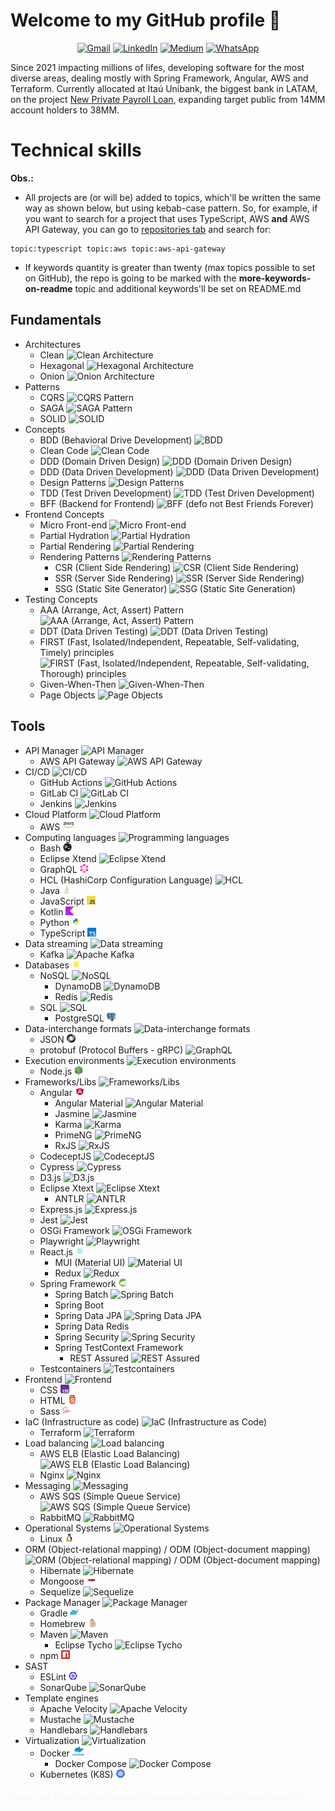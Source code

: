 # Welcome to my GitHub profile 👋

<p align="center">
  <a href="mailto:contact@ianrossi.dev.br"><img src="https://img.shields.io/badge/Gmail-D14836?logo=gmail&logoColor=white" alt="Gmail"></a>
  <a href="https://linkedin.com/in/ian-rossi"><img src="https://custom-icon-badges.demolab.com/badge/LinkedIn-0A66C2?logo=linkedin-white&logoColor=fff" alt="LinkedIn"></a>
  <a href="https://ian-rossi.medium.com/"><img src="https://img.shields.io/badge/Medium-black?logo=medium&logoColor=white" alt="Medium"></a>
  <a href="https://wa.me/5547992462779"><img src="https://img.shields.io/badge/WhatsApp-25D366?logo=whatsapp&logoColor=white" alt="WhatsApp"></a>
</p>

Since 2021 impacting millions of lifes, developing software for the most diverse areas, dealing mostly with Spring Framework, Angular, AWS and Terraform. Currently allocated at Itaú Unibank, the biggest bank in LATAM, on the project [New Private Payroll Loan](https://www.itau.com.br/emprestimos-financiamentos/credito-do-trabalhador), expanding target public from 14MM account holders to 38MM. 

# Technical skills

**Obs.:**

- All projects are (or will be) added to topics, which'll be written the same way as shown below, but using kebab-case pattern. So, for example, if you want to search for a project that uses TypeScript, AWS **and** AWS API Gateway, you can go to [repositories tab](https://github.com/ian-rossi?tab=repositories) and search for:

```
topic:typescript topic:aws topic:aws-api-gateway
```

- If keywords quantity is greater than twenty (max topics possible to set on GitHub), the repo is going to be marked with the **more-keywords-on-readme** topic and additional keywords'll be set on README.md

## Fundamentals

- Architectures
  - Clean <img src="https://api.nuget.org/v3-flatcontainer/clean.architecture.solution.template/8.0.6/icon" alt="Clean Architecture" width="14" height="14">
  - Hexagonal <img src="https://cdn0.iconfinder.com/data/icons/data-science-color-shadow/128/hexagonal-interconnections_interconnectivity_architecture_hexagonal_digital_connection_chart_-512.png" alt="Hexagonal Architecture" width="14" height="14">
  - Onion <img src="https://amitpnk.github.io/Onion-architecture-ASP.NET-Core/docs/img/OnionArchitecture_icon.png" alt="Onion Architecture" width="14" height="14">
- Patterns
    - CQRS <img src="https://encrypted-tbn0.gstatic.com/images?q=tbn:ANd9GcTVmZ-xY0HZcoatjPh1LrsXbaGhvmXWzoAl5Q&s" alt="CQRS Pattern" width="14" height="14">
    - SAGA <img src="https://redux-saga.js.org/img/Redux-Saga-Logo.png" alt="SAGA Pattern" width="23" height="14">
    - SOLID <img src="https://sjinnovation.com/sites/default/files/inline-images/Open_Closed%20Principle%20%28OCP%29.png" alt="SOLID" width="14" height="14">
- Concepts
    - BDD (Behavioral Drive Development) <img src="https://miro.medium.com/v2/resize:fit:1024/0*h1_0AfgUMGbNnKIM" alt="BDD" width="14" height="14">
    - Clean Code <img src="https://cdn-icons-png.flaticon.com/512/1458/1458497.png" alt="Clean Code" width="14" height="14">
    - DDD (Domain Driven Design) <img src="https://cdn2.iconfinder.com/data/icons/microservices-soft-fill/60/Domain-Driven-Design-domain-driven-design-512.png" alt="DDD (Domain Driven Design)" width="14" height="14">
    - DDD (Data Driven Development) <img src="https://cdn-icons-png.flaticon.com/512/4064/4064267.png" alt="DDD (Data Driven Development)" width="14" height="14">
    - Design Patterns <img src="https://d17mnqrx9pmt3e.cloudfront.net/media/blog/share/3_hJfblag.png" alt="Design Patterns" width="14" height="14">
    - TDD (Test Driven Development) <img src="https://cdn4.iconfinder.com/data/icons/modern-technologies/32/technology_TDD_testing_laptop-512.png" alt="TDD (Test Driven Development)" width="14" height="14">
    - BFF (Backend for Frontend) <img width="14px" heigth="14px" src="https://miro.medium.com/v2/resize:fit:1024/1*CH7p80_09-K-MQtyH1FeVQ.png" alt="BFF (defo not Best Friends Forever)">
- Frontend Concepts
    - Micro Front-end <img width="14px" heigth="14px" src="https://miro.medium.com/v2/resize:fit:300/0*IimzKDIfw41C7-cZ.png" alt="Micro Front-end">
    - Partial Hydration <img width="14px" heigth="14px" src="https://miro.medium.com/v2/resize:fit:1400/1*TSvjGxPfVNoagzlCNmx9Gw.png" alt="Partial Hydration">
    - Partial Rendering <img width="14px" heigth="14px" src="https://miro.medium.com/v2/resize:fit:578/1*4XIgpZJDNZ6KVnbQQNam7Q.png" alt="Partial Rendering">
    - Rendering Patterns <img width="14px" heigth="14px" src="https://cdn-icons-png.flaticon.com/512/17418/17418630.png" alt="Rendering Patterns">
        - CSR (Client Side Rendering) <img width="14px" heigth="14px" src="https://www.searchenginejournal.com/wp-content/uploads/2024/07/crawl-budget-seo-486-384x240.png" alt="CSR (Client Side Rendering)">
        - SSR (Server Side Rendering) <img width="14px" heigth="14px" src="https://miro.medium.com/v2/resize:fit:1400/1*yOSkgtrKlZnRLM_acMEHWA.png" alt="SSR (Server Side Rendering)">
        - SSG (Static Site Generator) <img width="14px" heigth="14px" src="https://bs-uploads.toptal.io/blackfish-uploads/components/open_graph_image/8961349/og_image/optimized/static-site-generators-comparison-2018-a2bf0bd7a99c91f7b4a97ffbe5a84438.png" alt="SSG (Static Site Generation)">
- Testing Concepts
    - AAA (Arrange, Act, Assert) Pattern <img width="14px" heigth="14px" src="https://encrypted-tbn0.gstatic.com/images?q=tbn:ANd9GcQKsF3PWxHCxIbPyvJB4T-i8AZu1U4nDYvaYw&s" alt="AAA (Arrange, Act, Assert) Pattern">
    - DDT (Data Driven Testing) <img src="https://cdn-icons-png.flaticon.com/256/8959/8959940.png" alt="DDT (Data Driven Testing)" width="14" height="14">
    - FIRST (Fast, Isolated/Independent, Repeatable, Self-validating, Timely) principles <img width="14px" heigth="14px" src="https://encrypted-tbn0.gstatic.com/images?q=tbn:ANd9GcT8dgJCV18YK7ayHoBdYldd-54WEfuO0U1A09iFLy-yArUfjCBQZ8dBP3-6&s=10" alt="FIRST (Fast, Isolated/Independent, Repeatable, Self-validating, Thorough) principles">
    - Given-When-Then <img width="14px" heigth="14px" src="https://gweninterpreter.org/img/icon-feature.png" alt="Given-When-Then">
    - Page Objects <img width="14px" heigth="14px" src="https://miro.medium.com/v2/resize:fit:734/1*xPkpDVgrTB5o1km7SgnSLQ.png" alt="Page Objects">

## Tools

- API Manager <img src="https://cdn-icons-png.flaticon.com/512/18033/18033092.png" alt="API Manager" width="14" height="14">
    - AWS API Gateway <img src="https://static-00.iconduck.com/assets.00/aws-api-gateway-icon-1696x2048-loojdmdv.png" alt="AWS API Gateway" width="14" height="14">
- CI/CD <img src="https://www.mabl.com/hubfs/CICDBlog.png" alt="CI/CD" width="30" height="14">
    - GitHub Actions <img src="https://avatars.githubusercontent.com/u/44036562?s=200&v=4" alt="GitHub Actions" width="14" height="14">
    - GitLab CI <img src="https://gitlab.com/uploads/-/system/project/avatar/11674053/gitlab-ci-cd-logo_2x.png" alt="GitLab CI" width="14" height="14">
    - Jenkins <img src="https://img.icons8.com/?size=512&id=39292&format=png" alt="Jenkins" width="14" height="14">
- Cloud Platform <img src="https://cdn-icons-png.flaticon.com/512/5395/5395370.png" alt="Cloud Platform" width="14" height="14">
    - AWS <img src="https://raw.githubusercontent.com/github/explore/fbceb94436312b6dacde68d122a5b9c7d11f9524/topics/aws/aws.png" alt="AWS" width="20" height="17">
- Computing languages <img src="https://cdn-icons-png.flaticon.com/128/13906/13906552.png" alt="Programming languages" width="14" height="14">
    - Bash <img src="https://raw.githubusercontent.com/github/explore/d92924b1d925bb134e308bd29c9de6c302ed3beb/topics/terminal/terminal.png" alt="Bash" width="14" height="14">
    - Eclipse Xtend <img src="https://pbs.twimg.com/profile_images/1623496624/Xpand_Marke_32x32_400x400.png" alt="Eclipse Xtend" width="14" height="14">
    - GraphQL <img src="https://raw.githubusercontent.com/github/explore/e65ef46ef3e7bc457c93622f6a89fe8d3fd131d5/topics/graphql/graphql.png" alt="GraphQL" width="14" height="14">
    - HCL (HashiCorp Configuration Language) <img src="https://hashicorp.gallerycdn.vsassets.io/extensions/hashicorp/hcl/0.6.0/1729689056959/Microsoft.VisualStudio.Services.Icons.Default" alt="HCL" width="14" height="14">
    - Java <img src="https://raw.githubusercontent.com/github/explore/5b3600551e122a3277c2c5368af2ad5725ffa9a1/topics/java/java.png" alt="Java" width="14" height="14">
    - JavaScript <img src="https://raw.githubusercontent.com/github/explore/80688e429a7d4ef2fca1e82350fe8e3517d3494d/topics/javascript/javascript.png" alt="JavaScript" width="14" height="14">
    - Kotlin <img src="https://raw.githubusercontent.com/github/explore/4479d2a2c854198cb00160f8593519c14dc3b905/topics/kotlin/kotlin.png" alt="Kotlin" width="14" height="14">
    - Python <img src="https://raw.githubusercontent.com/github/explore/80688e429a7d4ef2fca1e82350fe8e3517d3494d/topics/python/python.png" alt="Python" width="14" height="14">
    - TypeScript <img src="https://raw.githubusercontent.com/github/explore/80688e429a7d4ef2fca1e82350fe8e3517d3494d/topics/typescript/typescript.png" alt="TypeScript" width="14" height="14">
- Data streaming <img src="https://cdn-icons-png.flaticon.com/512/16783/16783851.png" alt="Data streaming" width="14" height="14">
    - Kafka <img src="https://www.sentinelone.com/wp-content/uploads/2019/07/19130737/Kafka_use_cases_indicated_by_Kafka_logo_with_Scalyr_colors.png" alt="Apache Kafka" width="14" height="14">
- Databases <img src="https://raw.githubusercontent.com/github/explore/13295c57999765ac9ffa3281942a72ab08b79de2/topics/database/database.png" alt="Databases" width="14" height="14">
    - NoSQL <img src="https://cpl.thalesgroup.com/sites/default/files/inline-images/nosql%20databases.png" alt="NoSQL" width="14" height="14">
        - DynamoDB <img src="https://static-00.iconduck.com/assets.00/aws-dynamodb-icon-1817x2048-1gi0rqbm.png" alt="DynamoDB" width="14" height="14">
        - Redis <img src="https://cdn4.iconfinder.com/data/icons/redis-2/1451/Untitled-2-512.png" alt="Redis" width="14" height="14">
    - SQL <img src="https://cdn-icons-png.freepik.com/512/4248/4248443.png" alt="SQL" width="14" height="14">
        - PostgreSQL <img src="https://raw.githubusercontent.com/github/explore/80688e429a7d4ef2fca1e82350fe8e3517d3494d/topics/postgresql/postgresql.png" alt="PostgreSQL" width="14" height="14">
- Data-interchange formats <img src="https://cdn-icons-png.flaticon.com/512/4995/4995209.png" alt="Data-interchange formats" width="14" height="14">
    - JSON <img src="https://raw.githubusercontent.com/github/explore/80688e429a7d4ef2fca1e82350fe8e3517d3494d/topics/json/json.png" alt="JSON" width="14" height="14">
    - protobuf (Protocol Buffers - gRPC) <img src="https://www.svgrepo.com/show/374010/protobuf.svg" alt="GraphQL" width="14" height="14">
- Execution environments <img src="https://cdn-icons-png.flaticon.com/512/993/993929.png" alt="Execution environments" width="14" height="14">
    - Node.js <img src="https://raw.githubusercontent.com/github/explore/80688e429a7d4ef2fca1e82350fe8e3517d3494d/topics/nodejs/nodejs.png" alt="Node.js" width="14" height="14">
- Frameworks/Libs <img src="https://cdn-icons-png.flaticon.com/512/4319/4319207.png" alt="Frameworks/Libs" width="14" height="14">
    - Angular <img src="https://raw.githubusercontent.com/github/explore/c700f6f5bb68a850405eef411cf878162ff34b59/topics/angular/angular.png" alt="Angular" width="16" height="14">
        - Angular Material <img src="https://cdn.jsdelivr.net/gh/angular-material-extensions/pages@master/assets/angular-material-extensions-logo.png" alt="Angular Material" width="14" height="14">
        - Jasmine <img src="https://static-00.iconduck.com/assets.00/file-type-jasmine-icon-256x256-n2ukib9q.png" alt="Jasmine" width="14" height="14">
        - Karma <img src="https://static-00.iconduck.com/assets.00/karma-icon-2048x1574-fztfzb82.png" alt="Karma" width="14" height="14">
        - PrimeNG <img src="https://i0.wp.com/www.primefaces.org/wp-content/uploads/2016/10/primeng.png?ssl=1" alt="PrimeNG" width="14" height="14">
        - RxJS <img src="https://cdn.worldvectorlogo.com/logos/rxjs-1.svg" alt="RxJS" width="14" height="14">
    - CodeceptJS <img src="https://codecept.io/logo.svg" alt="CodeceptJS" width="14" height="14">
    - Cypress <img src="https://static-00.iconduck.com/assets.00/cypress-icon-2048x2045-rgul477b.png" alt="Cypress" width="14" height="14">
    - D3.js <img src="https://static-00.iconduck.com/assets.00/d3-icon-2048x1940-1sonc3j3.png" alt="D3.js" width="14" height="14">
    - Eclipse Xtext <img src="https://e7.pngegg.com/pngimages/957/1/png-clipart-xtext-eclipse-foundation-computer-software-language-server-protocol-a-bottom-up-parser-generates-text-france.png" alt="Eclipse Xtext" width="14" height="14">
        - ANTLR <img src="https://www.svgrepo.com/show/373431/antlr.svg" alt="ANTLR" width="14" height="14">
    - Express.js <img src="https://img.icons8.com/nolan/512/express-js.png" alt="Express.js" width="14" height="14">
    - Jest <img src="https://static-00.iconduck.com/assets.00/jest-icon-1855x2048-ifiupldr.png" alt="Jest" width="14" height="14">
    - OSGi Framework <img src="https://avatars.githubusercontent.com/u/1123352?s=280&v=4" alt="OSGi Framework" width="14" height="14">
    - Playwright <img src="https://api.nuget.org/v3-flatcontainer/microsoft.playwright/1.51.0/icon" alt="Playwright" width="14" height="14">
    - React.js <img src="https://raw.githubusercontent.com/github/explore/80688e429a7d4ef2fca1e82350fe8e3517d3494d/topics/react/react.png" alt="React.js" width="14" height="14">
        - MUI (Material UI) <img src="https://mui.com/static/logo.png" alt="Material UI" width="14" height="14">
        - Redux <img src="https://static-00.iconduck.com/assets.00/redux-icon-1024x971-2ocv6rm8.png" alt="Redux" width="14" height="14">
    - Spring Framework <img src="https://raw.githubusercontent.com/github/explore/80688e429a7d4ef2fca1e82350fe8e3517d3494d/topics/spring-boot/spring-boot.png" alt="Spring Framework" width="14" height="14">
        - Spring Batch <img src="https://www.javacodegeeks.com/wp-content/uploads/2014/07/spring-batch-project.png" alt="Spring Batch" width="14" height="14">
        - Spring Boot
        - Spring Data JPA <img src="https://huongdanjava.com/wp-content/uploads/2022/02/spring-data.png" alt="Spring Data JPA" width="14" height="14">
        - Spring Data Redis
        - Spring Security <img src="https://www.javacodegeeks.com/wp-content/uploads/2014/07/spring-security-project.png" alt="Spring Security" width="14" height="14">
        - Spring TestContext Framework
            - REST Assured <img src="https://avatars.githubusercontent.com/u/19369327?s=280&v=4" alt="REST Assured" width="14" height="14">
    - Testcontainers <img src="https://avatars.githubusercontent.com/u/13393021?s=200&v=4" alt="Testcontainers" width="14" height="14">
- Frontend <img src="https://cdn-icons-png.freepik.com/256/12098/12098155.png?semt=ais_hybrid" alt="Frontend" width="14" height="14">
    - CSS <img src="https://raw.githubusercontent.com/github/explore/8144ae7e9ec2274bdb8f76bdbdb6e6509538c7a8/topics/css/css.png" alt="CSS" width="14" height="14">
    - HTML <img src="https://raw.githubusercontent.com/github/explore/80688e429a7d4ef2fca1e82350fe8e3517d3494d/topics/html/html.png" alt="HTML" width="14" height="14">
    - Sass <img src="https://raw.githubusercontent.com/github/explore/80688e429a7d4ef2fca1e82350fe8e3517d3494d/topics/sass/sass.png" alt="Sass" width="14" height="14">
- IaC (Infrastructure as code) <img src="https://cdn.prod.website-files.com/60c912417dc3bac5c9fa2616/66be79d37af82ba01d8d2598_618d567bbc8c2a07fcac7b7c_ARM2%2520(1).png" alt="IaC (Infrastructure as Code)" width="14" height="14">
    - Terraform <img src="https://static-00.iconduck.com/assets.00/terraform-icon-1803x2048-hodrzd3t.png" alt="Terraform" width="14" height="14">
- Load balancing <img src="https://static-00.iconduck.com/assets.00/load-balancer-icon-1695x2048-e9thx9m2.png" alt="Load balancing" width="14" height="14">
    - AWS ELB (Elastic Load Balancing) <img src="https://encrypted-tbn0.gstatic.com/images?q=tbn:ANd9GcQ47Ji1yhUawSLNBXPp8UERlP7nKo3d1f2EKw&s" alt="AWS ELB (Elastic Load Balancing)" width="14" height="14">    
    - Nginx <img src="https://static-00.iconduck.com/assets.00/file-type-nginx-icon-1793x2048-yt5u3fm7.png" alt="Nginx" width="14" height="14">
- Messaging <img src="https://cdn-icons-png.flaticon.com/512/3953/3953585.png" alt="Messaging" width="14" height="14">
    - AWS SQS (Simple Queue Service) <img src="https://static-00.iconduck.com/assets.00/aws-sqs-simple-queue-service-icon-848x1024-63h4ljvy.png" alt="AWS SQS (Simple Queue Service)" width="14" height="14">
    - RabbitMQ <img src="https://static-00.iconduck.com/assets.00/rabbitmq-icon-484x512-s9lfaapn.png" alt="RabbitMQ" width="14" height="14">
- Operational Systems <img src="https://cdn-icons-png.flaticon.com/512/6303/6303082.png" alt="Operational Systems" width="14" height="14">
    - Linux <img src="https://raw.githubusercontent.com/github/explore/eb40fa94e4b686db568094600bb30065acce30c3/topics/linux/linux.png" alt="Linux" width="14" height="14">
- ORM (Object-relational mapping) / ODM (Object-document mapping) <img src="https://cdn-icons-png.flaticon.com/512/2471/2471491.png" alt="ORM (Object-relational mapping) / ODM (Object-document mapping)" width="14" height="14">
    - Hibernate <img src="https://static-00.iconduck.com/assets.00/hibernate-icon-982x1024-rzyrglfw.png" alt="Hibernate" width="14" height="14">
    - Mongoose <img src="https://raw.githubusercontent.com/github/explore/80688e429a7d4ef2fca1e82350fe8e3517d3494d/topics/mongoose/mongoose.png" alt="Mongoose" width="14" height="14">
    - Sequelize <img src="https://static-00.iconduck.com/assets.00/sequelize-icon-222x256-jc209a8e.png" alt="Sequelize" width="14" height="14">
- Package Manager <img src="https://cdn-icons-png.flaticon.com/512/4419/4419641.png" alt="Package Manager" width="14" height="14">
    - Gradle <img src="https://raw.githubusercontent.com/github/explore/59009b1589a883459c0ae19044e3e7e3ec0c4e0a/topics/gradle/gradle.png" alt="Gradle" width="14" height="14">
    - Homebrew <img src="https://raw.githubusercontent.com/github/explore/80688e429a7d4ef2fca1e82350fe8e3517d3494d/topics/homebrew/homebrew.png" alt="Homebrew" width="14" height="14">
    - Maven <img src="https://static-00.iconduck.com/assets.00/file-type-maven-icon-1532x2048-ey28j8qf.png" alt="Maven" width="14" height="14">
        - Eclipse Tycho <img src="https://avatars.githubusercontent.com/u/110893104?v=4" alt="Eclipse Tycho" width="14" height="14">
    - npm <img src="https://raw.githubusercontent.com/github/explore/80688e429a7d4ef2fca1e82350fe8e3517d3494d/topics/npm/npm.png" alt="npm" width="14" height="14">
- SAST
    - ESLint <img src="https://raw.githubusercontent.com/github/explore/80688e429a7d4ef2fca1e82350fe8e3517d3494d/topics/eslint/eslint.png" alt="ESLint" width="14" height="14">
    - SonarQube <img src="https://cdn.worldvectorlogo.com/logos/sonarqube-1.svg" alt="SonarQube" width="14" height="14">
- Template engines
    - Apache Velocity <img src="https://quidgest.gallerycdn.vsassets.io/extensions/quidgest/vscode-velocity/1.0.9/1713791906557/Microsoft.VisualStudio.Services.Icons.Default" alt="Apache Velocity" width="14" height="14">
    - Mustache <img src="https://imgildev.gallerycdn.vsassets.io/extensions/imgildev/vscode-mustache-snippets/2.7.0/1738388682110/Microsoft.VisualStudio.Services.Icons.Default" alt="Mustache" width="14" height="14">
    - Handlebars <img src="https://handlebarsjs.com/handlebars-icon.svg" alt="Handlebars" width="14" height="14">
- Virtualization <img src="https://cdn-icons-png.flaticon.com/512/17215/17215896.png" alt="Virtualization" width="14" height="14">
    - Docker <img src="https://raw.githubusercontent.com/github/explore/80688e429a7d4ef2fca1e82350fe8e3517d3494d/topics/docker/docker.png" alt="Docker" width="20" height="17">
        - Docker Compose <img src="https://p1c2u.gallerycdn.vsassets.io/extensions/p1c2u/docker-compose/0.5.1/1697713277530/Microsoft.VisualStudio.Services.Icons.Default" alt="Docker Compose" width="14" height="14">
    - Kubernetes (K8S) <img src="https://raw.githubusercontent.com/github/explore/01ea2a586e5da744792d0ccfce2f68b861f29301/topics/kubernetes/kubernetes.png" alt="Kubernetes" width="14" height="14">

<h6 style="opacity: 0.02;">Yeah, this README was made by someone with focus on back-end 👍</h6>
